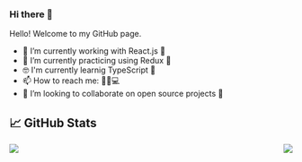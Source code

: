 ### Hi there 👋
Hello! Welcome to my GitHub page.


- 🔭 I’m currently working with React.js 🤩
- 🌱 I’m currently practicing using Redux 💪
- 🤓 I'm currently learnig TypeScript 🚀
- 📫 How to reach me: 📧📱💻
- 👯 I’m looking to collaborate on open source projects 🤗

## &#x1f4c8; GitHub Stats

<img align="left" src="https://github-readme-stats.vercel.app/api/top-langs/?username=andrmaz&theme=dark" />
<img align="right" src="https://github-readme-stats.vercel.app/api/?username=andrmaz&theme=dark" />


